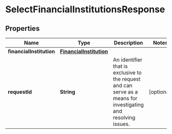 

# SelectFinancialInstitutionsResponse


## Properties

| Name | Type | Description | Notes |
|------------ | ------------- | ------------- | -------------|
|**financialInstitution** | [**FinancialInstitution**](FinancialInstitution.md) |  |  |
|**requestId** | **String** | An identifier that is exclusive to the request and can serve as a means for investigating and resolving issues. |  [optional] |



